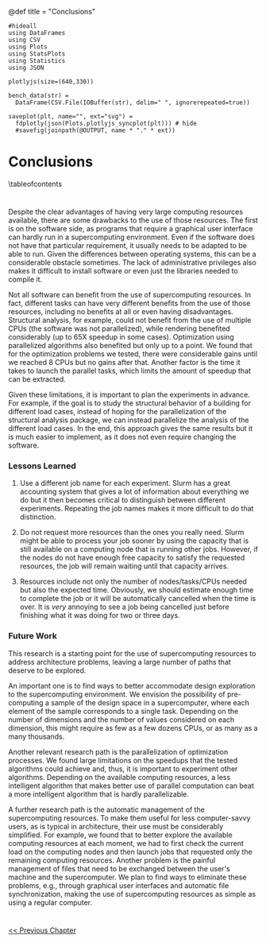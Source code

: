 @def title = "Conclusions"
```julia:setup
#hideall
using DataFrames
using CSV
using Plots
using StatsPlots
using Statistics
using JSON

plotlyjs(size=(640,330))

bench_data(str) =
  DataFrame(CSV.File(IOBuffer(str), delim=" ", ignorerepeated=true))

saveplot(plt, name="", ext="svg") =
  fdplotly(json(Plots.plotlyjs_syncplot(plt))) # hide
  #savefig(joinpath(@OUTPUT, name * "." * ext))
```

# Conclusions

\tableofcontents <!-- you can use \toc as well -->

#

Despite the clear advantages of having very large computing resources
available, there are some drawbacks to the use of those resources. The
first is on the software side, as programs that require a graphical
user interface can hardly run in a supercomputing environment. Even if
the software does not have that particular requirement, it usually
needs to be adapted to be able to run. Given the differences between
operating systems, this can be a considerable obstacle sometimes. The
lack of administrative privileges also makes it difficult to install
software or even just the libraries needed to compile it.

Not all software can benefit from the use of supercomputing
resources. In fact, different tasks can have very different benefits
from the use of those resources, including no benefits at all or even
having disadvantages. Structural analysis, for example, could not
benefit from the use of multiple CPUs (the software was not
parallelized), while rendering benefited considerably (up to 65X
speedup in some cases). Optimization using parallelized algorithms
also benefited but only up to a point. We found that for the
optimization problems we tested, there were considerable gains until
we reached 8 CPUs but no gains after that. Another factor is the time it
takes to launch the parallel tasks, which limits the amount of speedup
that can be extracted.

<!-- 8 -->

Given these limitations, it is important to plan the experiments in
advance. For example, if the goal is to study the structural behavior
of a building for different load cases, instead of hoping for the
parallelization of the structural analysis package, we can instead
parallelize the analysis of the different load cases. In the end, this
approach gives the same results but it is much easier to implement, as
it does not even require changing the software.

### Lessons Learned

1. Use a different job name for each experiment. Slurm has a great accounting system that gives a lot of information about everything we do but it then becomes critical to distinguish between different experiments.  Repeating the job names makes it more difficult to do that distinction.

2. Do not request more resources than the ones you really need. Slurm might be able to process your job sooner by using the capacity that is still available on a computing node that is running other jobs. However, if the nodes do not have enough free capacity to satisfy the requested resources, the job will remain waiting until that capacity arrives.

3. Resources include not only the number of nodes/tasks/CPUs needed but also the expected time. Obviously, we should estimate enough time to complete the job or it will be automatically cancelled when the time is over. It is _very_ annoying to see a job being cancelled just before finishing what it was doing for two or three days.

### Future Work

This research is a starting point for the use of supercomputing
resources to address architecture problems, leaving a large number of
paths that deserve to be explored.

An important one is to find ways to better accommodate design
exploration to the supercomputing environment. We envision the
possibility of pre-computing a sample of the design space in a
supercomputer, where each element of the sample corresponds to a
single task. Depending on the number of dimensions and the number of
values considered on each dimension, this might require as few as a
few dozens CPUs, or as many as a many thousands.

Another relevant research path is the parallelization of optimization
processes. We found large limitations on the speedups that the tested
algorithms could achieve and, thus, it is important to experiment
other algorithms. Depending on the available computing resources, a
less intelligent algorithm that makes better use of parallel
computation can beat a more intelligent algorithm that is hardly
parallelizable.

A further research path is the automatic management of the
supercomputing resources. To make them useful for less computer-savvy
users, as is typical in architecture, their use must be considerably
simplified. For example, we found that to better explore the
available computing resources at each moment, we had to first check
the current load on the computing nodes and then launch jobs that
requested only the remaining computing resources. Another problem is
the painful management of files that need to be exchanged between the
user's machine and the supercomputer. We plan to find ways to
eliminate these problems, e.g., through graphical user interfaces and
automatic file synchronization, making the use of supercomputing
resources as simple as using a regular computer.

#
[<< Previous Chapter](/page5/)
